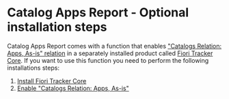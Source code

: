 # Catalog Apps Report - Optional installation steps

Catalog Apps Report comes with a function that enables ["Catalogs Relation: Apps, As-is" relation](../../cats-rel-apps-asis/FPS01/main.md) in a separately installed product called [Fiori Tracker Core](../../core/SPS03/main.md). If you want to use this function you need to perform the following installations steps:

1. [Install Fiori Tracker Core](../../core/SPS03/inst.md)
2. [Enable "Catalogs Relation: Apps, As-is"](rel.md)